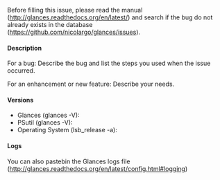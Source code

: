 Before filling this issue, please read the manual (http://glances.readthedocs.org/en/latest/) and search if the bug do not already exists in the database (https://github.com/nicolargo/glances/issues).

#### Description

For a bug: Describe the bug and list the steps you used when the issue occurred.

For an enhancement or new feature: Describe your needs.

#### Versions

* Glances (glances -V):
* PSutil (glances -V):
* Operating System (lsb_release -a):

#### Logs

You can also pastebin the Glances logs file (http://glances.readthedocs.org/en/latest/config.html#logging)
